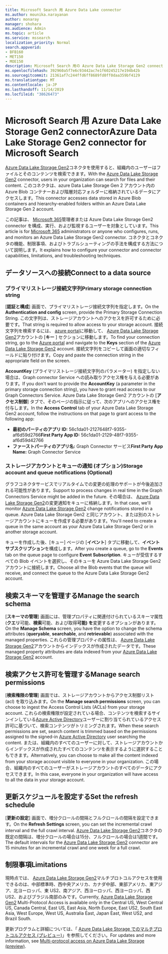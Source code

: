 ```yaml
---
title: Microsoft Search 用 Azure Data Lake connector
ms.author: mounika.narayanan
author: monaray
manager: shohara
ms.audience: Admin
ms.topic: article
ms.service: mssearch
localization_priority: Normal
search.appverid:
- BFB160
- MET150
- MOE150
description: Microsoft Search 用の Azure Data Lake Storage Gen2 connector をセットアップする
ms.openlocfilehash: 392960a5f7e6c93442ac7e1f60245217e194b42b
ms.sourcegitcommit: 21361af7c244ffd6ff8689fd0ff0daa359bf4129
ms.translationtype: MT
ms.contentlocale: ja-JP
ms.lasthandoff: 11/14/2019
ms.locfileid: "38626473"
---
```

# <a name="azure-data-lake-storage-gen2-connector-for-microsoft-search"></a><span data-ttu-id="1b525-103">Microsoft Search 用 Azure Data Lake Storage Gen2 connector</span><span class="sxs-lookup"><span data-stu-id="1b525-103">Azure Data Lake Storage Gen2 connector for Microsoft Search</span></span>

<span data-ttu-id="1b525-104">[Azure Data Lake Storage Gen2](https://docs.microsoft.com/azure/storage/blobs/data-lake-storage-introduction)コネクタを使用すると、組織内のユーザーはファイルとそのコンテンツを検索できます。</span><span class="sxs-lookup"><span data-stu-id="1b525-104">With the [Azure Data Lake Storage Gen2](https://docs.microsoft.com/azure/storage/blobs/data-lake-storage-introduction) connector, users in your organization can search for files and their content.</span></span> <span data-ttu-id="1b525-105">このコネクタは、azure Data Lake Storage Gen 2 アカウント内の Azure Blob コンテナーおよび階層対応フォルダーに格納されているデータにアクセスします。</span><span class="sxs-lookup"><span data-stu-id="1b525-105">This connector accesses data stored in Azure Blob containers and hierarchy-enabled folders within an Azure Data Lake Storage Gen 2 account.</span></span>

<span data-ttu-id="1b525-106">この記事は、 [Microsoft 365](https://www.microsoft.com/microsoft-365)管理者または Azure Data Lake Storage Gen2 connector を構成、実行、および監視するユーザーを対象としています。</span><span class="sxs-lookup"><span data-stu-id="1b525-106">This article is for [Microsoft 365](https://www.microsoft.com/microsoft-365) administrators or anyone who configures, runs, and monitors an Azure Data Lake Storage Gen2 connector.</span></span> <span data-ttu-id="1b525-107">コネクタとコネクタの機能、制限事項、およびトラブルシューティングの手法を構成する方法について説明します。</span><span class="sxs-lookup"><span data-stu-id="1b525-107">It explains how to configure your connector and connector capabilities, limitations, and troubleshooting techniques.</span></span>

## <a name="connect-to-a-data-source"></a><span data-ttu-id="1b525-108">データソースへの接続</span><span class="sxs-lookup"><span data-stu-id="1b525-108">Connect to a data source</span></span>

### <a name="primary-storage-connection-string"></a><span data-ttu-id="1b525-109">プライマリストレージ接続文字列</span><span class="sxs-lookup"><span data-stu-id="1b525-109">Primary storage connection string</span></span> 
<span data-ttu-id="1b525-110">[**認証と構成**] 画面で、プライマリストレージ接続文字列を指定します。</span><span class="sxs-lookup"><span data-stu-id="1b525-110">On the **Authentication and config** screen, provide the Primary Storage Connection String.</span></span> <span data-ttu-id="1b525-111">この文字列は、ストレージアカウントへのアクセスを許可するために必要です。</span><span class="sxs-lookup"><span data-stu-id="1b525-111">That string is required to allow access to your storage account.</span></span> <span data-ttu-id="1b525-112">接続文字列を検索するには、 [azure portal](https://ms.portal.azure.com/#home)に移動して、 [Azure Data Lake Storage Gen2](https://docs.microsoft.com/azure/storage/blobs/data-lake-storage-introduction)アカウントの [**キー** ] セクションに移動します。</span><span class="sxs-lookup"><span data-stu-id="1b525-112">To find your connection string, go to the [Azure portal](https://ms.portal.azure.com/#home) and navigate to the **Keys** section of the [Azure Data Lake Storage Gen2](https://docs.microsoft.com/azure/storage/blobs/data-lake-storage-introduction) account.</span></span> <span data-ttu-id="1b525-113">接続文字列をコピーして画面の適切なフィールドに貼り付けます。</span><span class="sxs-lookup"><span data-stu-id="1b525-113">Copy and paste the connection string in the appropriate field on the screen.</span></span>

<span data-ttu-id="1b525-114">**AccountKey** (プライマリストレージ接続文字列のパラメーター) を指定しない場合は、Graph connector Service への読み取りアクセス権を与える必要があります。</span><span class="sxs-lookup"><span data-stu-id="1b525-114">If you don't want to provide the **AccountKey** (a parameter in the primary storage connection string), you have to grant read access to our Graph Connectors Service.</span></span> <span data-ttu-id="1b525-115">Azure Data Lake Storage Gen2 アカウントの [**アクセス制御**] タブで、そのページの指示に従って、次のアプリへのアクセス権を付与します。</span><span class="sxs-lookup"><span data-stu-id="1b525-115">In the **Access Control** tab of your Azure Data Lake Storage Gen2 account, follow the instructions on that page to grant access to the following app:</span></span>
* <span data-ttu-id="1b525-116">**最初のパーティのアプリ ID:** 56c1da01-2127648f7-9355-af6d59d2766</span><span class="sxs-lookup"><span data-stu-id="1b525-116">**First Party App ID:** 56c1da01-2129-48f7-9355-af6d59d42766</span></span>
* <span data-ttu-id="1b525-117">**ファーストパーティのアプリ名:** Graph Connector サービス</span><span class="sxs-lookup"><span data-stu-id="1b525-117">**First Party App Name:** Graph Connector Service</span></span>

### <a name="storage-account-and-queue-notifications-optional"></a><span data-ttu-id="1b525-118">ストレージアカウントとキューの通知 (オプション)</span><span class="sxs-lookup"><span data-stu-id="1b525-118">Storage account and queue notifications (Optional)</span></span>
<span data-ttu-id="1b525-119">グラフコネクタサービスでリアルタイムでの変更の処理のサポートが今後追加される可能性があります。</span><span class="sxs-lookup"><span data-stu-id="1b525-119">Support to process changes in real time in the Graph Connectors Service might be added in the future.</span></span> <span data-ttu-id="1b525-120">その場合は、 [Azure Data Lake Storage Gen2](https://docs.microsoft.com/azure/storage/blobs/data-lake-storage-introduction)の変更通知をキューに格納します。</span><span class="sxs-lookup"><span data-stu-id="1b525-120">In that case, we'll monitor [Azure Data Lake Storage Gen2](https://docs.microsoft.com/azure/storage/blobs/data-lake-storage-introduction) change notifications stored in a queue.</span></span> <span data-ttu-id="1b525-121">Azure Data Lake Storage Gen2 と同じアカウント、または別のストレージアカウントにキューを作成する必要があります。</span><span class="sxs-lookup"><span data-stu-id="1b525-121">You'll need to create a queue in the same account as your Azure Data Lake Storage Gen2 or in another storage account.</span></span>

<span data-ttu-id="1b525-122">キューを作成した後、[キュー] ページの [**イベント**] タブに移動して、**イベントサブスクリプション**を構成します。</span><span class="sxs-lookup"><span data-stu-id="1b525-122">After you create a queue, go to the **Events** tab on the queue page to configure **Event Subscription**.</span></span> <span data-ttu-id="1b525-123">キューが受信するすべての Blob イベントを選択し、そのキューを Azure Data Lake Storage Gen2 アカウントに接続します。</span><span class="sxs-lookup"><span data-stu-id="1b525-123">Choose all the Blob events that the queue will receive, and connect the queue to the Azure Data Lake Storage Gen2 account.</span></span>

## <a name="manage-the-search-schema"></a><span data-ttu-id="1b525-124">検索スキーマを管理する</span><span class="sxs-lookup"><span data-stu-id="1b525-124">Manage the search schema</span></span>
<span data-ttu-id="1b525-125">[**スキーマの管理**] 画面には、管理プロパティに関連付けられているスキーマ属性 (**クエリ**可能、**検索**可能、および取得**可能) を**変更するオプションがあります。</span><span class="sxs-lookup"><span data-stu-id="1b525-125">On the **Manage Schema** screen, you have the option to change the schema attributes (**queryable**, **searchable**, and **retrievable**) associated with the managed properties.</span></span> <span data-ttu-id="1b525-126">これらの管理プロパティの属性は、 [Azure Data Lake Storage Gen2](https://docs.microsoft.com/azure/storage/blobs/data-lake-storage-introduction)アカウントからインデックスが作成されたデータです。</span><span class="sxs-lookup"><span data-stu-id="1b525-126">These managed property attributes are data indexed from your [Azure Data Lake Storage Gen2](https://docs.microsoft.com/azure/storage/blobs/data-lake-storage-introduction) account.</span></span>

## <a name="manage-search-permissions"></a><span data-ttu-id="1b525-127">検索アクセス許可を管理する</span><span class="sxs-lookup"><span data-stu-id="1b525-127">Manage search permissions</span></span>
<span data-ttu-id="1b525-128">[**検索権限の管理**] 画面では、ストレージアカウントからアクセス制御リスト (acl) を取り込みます。</span><span class="sxs-lookup"><span data-stu-id="1b525-128">On the **Manage search permissions** screen, you can choose to ingest the Access Control Lists (ACLs) from your storage account.</span></span> <span data-ttu-id="1b525-129">これらの検索権限が設定されている場合、コンテンツを検索するサインインしている[Azure Active Directory](https://docs.microsoft.com/azure/active-directory/)ユーザーに割り当てられているアクセス許可に基づいて、検索コンテンツがトリミングされます。</span><span class="sxs-lookup"><span data-stu-id="1b525-129">When these search permissions are set, search content is trimmed based on the permissions assigned to the signed-in [Azure Active Directory](https://docs.microsoft.com/azure/active-directory/) user searching the content.</span></span> <span data-ttu-id="1b525-130">または、組織内のすべてのユーザーに対して、ストレージアカウントからインデックスが作成されたすべてのコンテンツを表示するように選択することもできます。</span><span class="sxs-lookup"><span data-stu-id="1b525-130">Alternatively, you can choose to make all the content indexed from your storage account visible to everyone in your organization.</span></span> <span data-ttu-id="1b525-131">この場合、組織内のすべてのユーザーがストレージアカウントのすべてのデータにアクセスできます。</span><span class="sxs-lookup"><span data-stu-id="1b525-131">In this case, everyone in your organization will have access to all the data in your storage account.</span></span>
 
## <a name="set-the-refresh-schedule"></a><span data-ttu-id="1b525-132">更新スケジュールを設定する</span><span class="sxs-lookup"><span data-stu-id="1b525-132">Set the refresh schedule</span></span>
<span data-ttu-id="1b525-133">[**更新の設定**] 画面で、増分クロールの間隔とフルクロールの間隔を設定できます。</span><span class="sxs-lookup"><span data-stu-id="1b525-133">On the **Refresh Settings** screen, you can set the incremental crawl interval and the full crawl interval.</span></span> <span data-ttu-id="1b525-134">[Azure Data Lake Storage Gen2](https://docs.microsoft.com/azure/storage/blobs/data-lake-storage-introduction)コネクタの既定の間隔は、増分クロールの場合は15分、フルクロールの場合は1週間です。</span><span class="sxs-lookup"><span data-stu-id="1b525-134">The default intervals for the [Azure Data Lake Storage Gen2](https://docs.microsoft.com/azure/storage/blobs/data-lake-storage-introduction) connector are 15 minutes for an incremental crawl and one week for a full crawl.</span></span>
 
## <a name="limitations"></a><span data-ttu-id="1b525-135">制限事項</span><span class="sxs-lookup"><span data-stu-id="1b525-135">Limitations</span></span>
<span data-ttu-id="1b525-136">現時点では、 [Azure Data Lake Storage Gen2](https://docs.microsoft.com/azure/storage/blobs/data-lake-storage-introduction)マルチプロトコルアクセスを使用できるのは、中部標準時、西中央アメリカ、カナダ中部、東部アメリカ、東アジア、北ヨーロッパ、東 US2、南アジア、西ヨーロッパ、西ヨーロッパ、西 US2、およびブラジル南部のみです。</span><span class="sxs-lookup"><span data-stu-id="1b525-136">Currently, [Azure Data Lake Storage Gen2](https://docs.microsoft.com/azure/storage/blobs/data-lake-storage-introduction) Multi-Protocol Access is available only in the Central US, West Central US, Canada Central, East US, East Asia, North Europe, East US2, South East Asia, West Europe, West US, Australia East, Japan East, West US2, and Brazil South.</span></span>

<span data-ttu-id="1b525-137">更新プログラムと詳細については、「 [Azure Data Lake Storage でのマルチプロトコルアクセス (プレビュー)](https://docs.microsoft.com/azure/storage/blobs/data-lake-storage-multi-protocol-access)」を参照してください。</span><span class="sxs-lookup"><span data-stu-id="1b525-137">For updates and more information, see  [Multi-protocol access on Azure Data Lake Storage (preview)](https://docs.microsoft.com/azure/storage/blobs/data-lake-storage-multi-protocol-access).</span></span>


